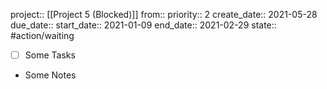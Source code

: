 project:: [[Project 5 (Blocked)]]
from:: 
priority:: 2
create_date:: 2021-05-28
due_date:: 
start_date:: 2021-01-09
end_date:: 2021-02-29
state:: #action/waiting 

- [ ] Some Tasks
- Some Notes

